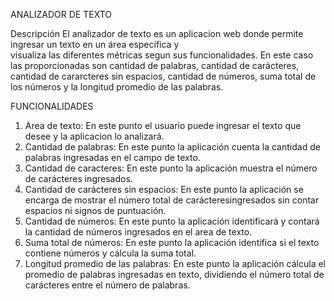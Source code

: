 ANALIZADOR DE TEXTO

Descripción
  El analizador de texto es un aplicacion web donde permite ingresar un texto en un área específica y       
  visualiza las diferentes métricas segun sus funcionalidades. En este caso las proporcionadas son cantidad 
  de palabras, cantidad de carácteres, cantidad de cararcteres sin espacios, cantidad de números, suma total 
  de los números y la longitud promedio de las palabras.

FUNCIONALIDADES

1. Area de texto: En este punto el usuario puede ingresar el texto que desee y la aplicacion lo analizará.
2. Cantidad de palabras: En este punto la aplicación cuenta la cantidad de palabras ingresadas en el campo      de texto.
3. Cantidad de caracteres: En este punto la aplicación muestra el número de carácteres ingresados.
4. Cantidad de carácteres sin espacios: En este punto la aplicación se encarga de mostrar el número total de    carácteresingresados sin contar espacios ni signos de puntuación.
5. Cantidad de números: En este punto la aplicación identificará y contará la cantidad de números ingresados    en el area de texto.
6. Suma total de números: En este punto la aplicación identifica si el texto contiene números y cálcula la      suma total.
7. Longitud promedio de las palabras: En este punto la aplicación cálcula el promedio de palabras ingresadas    en texto, dividiendo el número total de carácteres entre el número de palabras.
















